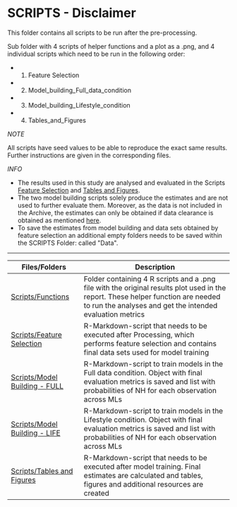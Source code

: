 SCRIPTS - Disclaimer
===

This folder contains all scripts to be run after the pre-processing.

Sub folder with 4 scripts of helper functions and a plot as a .png, and 4 individual scripts which need to be run in the following order:

  * 1. Feature Selection
  * 2. Model_building_Full_data_condition
  * 3. Model_building_Lifestyle_condition
  * 4. Tables_and_Figures
  
*NOTE*

All scripts have seed values to be able to reproduce the exact same results. Further instructions are given in the corresponding files.

*INFO*

* The results used in this study are analysed and evaluated in the Scripts [Feature Selection](https://github.com/christophvoe/Sweet_Dreams_Ahead_Data_Archive/blob/main/Scripts/Feature%20Selection.Rmd) and [Tables and Figures](https://github.com/christophvoe/Sweet_Dreams_Ahead_Data_Archive/blob/main/Scripts/Tables_and_Figures.Rmd). 
* The two model building scripts solely produce the estimates and are not used to further evaluate them. Moreover, as the data is not included in the Archive, the estimates can only be obtained if data clearance is obtained as mentioned [here](https://github.com/christophvoe/Sweet_Dreams_Ahead_Data_Archive/blob/main/Data/README_DATA.md).
* To save the estimates from model building and data sets obtained by feature selection an additional empty folders needs to be saved within the SCRIPTS Folder: called "Data". 

---

| Files/Folders                 | Description   |
| -----------------             | ------------- |
|[Scripts/Functions](https://github.com/christophvoe/Sweet_Dreams_Ahead_Data_Archive/tree/main/Scripts/Functions) |Folder containing 4 R scripts and a .png file with the original results plot used in the report. These helper function are needed to run the analyses and get the intended evaluation metrics|
|[Scripts/Feature Selection](https://github.com/christophvoe/Sweet_Dreams_Ahead_Data_Archive/blob/main/Scripts/Feature%20Selection.Rmd) |R-Markdown-script that needs to be executed after Processing, which performs feature selection and contains final data sets used for model training|
|[Scripts/Model Building - FULL](https://github.com/christophvoe/Sweet_Dreams_Ahead_Data_Archive/blob/main/Scripts/Model_building_Full_data_condition.Rmd) |R-Markdown-script to train models in the Full data condition. Object with final evaluation metrics is saved and list with probabilities of NH for each observation across MLs|
|[Scripts/Model Building - LIFE](https://github.com/christophvoe/Sweet_Dreams_Ahead_Data_Archive/blob/main/Scripts/Model_building_Lifestyle_condition.Rmd) |R-Markdown-script to train models in the Lifestyle condition. Object with final evaluation metrics is saved and list with probabilities of NH for each observation across MLs|
|[Scripts/Tables and Figures](https://github.com/christophvoe/Sweet_Dreams_Ahead_Data_Archive/blob/main/Scripts/Tables_and_Figures.Rmd) |R-Markdown-script that needs to be executed after model training. Final estimates are calculated and tables, figures and additional resources are created|